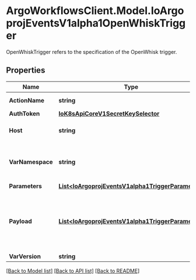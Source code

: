 # ArgoWorkflowsClient.Model.IoArgoprojEventsV1alpha1OpenWhiskTrigger
OpenWhiskTrigger refers to the specification of the OpenWhisk trigger.

## Properties

Name | Type | Description | Notes
------------ | ------------- | ------------- | -------------
**ActionName** | **string** | Name of the action/function. | [optional] 
**AuthToken** | [**IoK8sApiCoreV1SecretKeySelector**](IoK8sApiCoreV1SecretKeySelector.md) |  | [optional] 
**Host** | **string** | Host URL of the OpenWhisk. | [optional] 
**VarNamespace** | **string** | Namespace for the action. Defaults to \&quot;_\&quot;. +optional. | [optional] 
**Parameters** | [**List&lt;IoArgoprojEventsV1alpha1TriggerParameter&gt;**](IoArgoprojEventsV1alpha1TriggerParameter.md) |  | [optional] 
**Payload** | [**List&lt;IoArgoprojEventsV1alpha1TriggerParameter&gt;**](IoArgoprojEventsV1alpha1TriggerParameter.md) | Payload is the list of key-value extracted from an event payload to construct the request payload. | [optional] 
**VarVersion** | **string** |  | [optional] 

[[Back to Model list]](../README.md#documentation-for-models) [[Back to API list]](../README.md#documentation-for-api-endpoints) [[Back to README]](../README.md)

